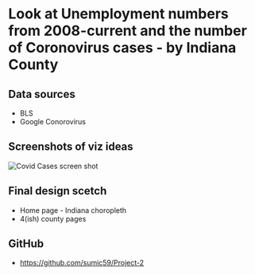 # **Look at Unemployment numbers from 2008-current and the number of Coronovirus cases - by Indiana County**

## Data sources
- BLS
- Google Conorovirus

## Screenshots of viz ideas
![Covid Cases screen shot]("images/CovidCasesByCountyScreenShot.png")

## Final design scetch
- Home page - Indiana choropleth
- 4(ish) county pages

## GitHub
- https://github.com/sumic59/Project-2

